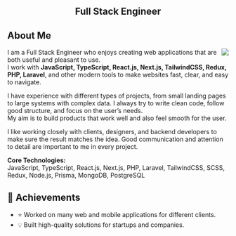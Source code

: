 <h2 align="center">Full Stack Engineer</h2>

## About Me
<img align="right" src="https://github-readme-stats.vercel.app/api?username=dimafree&show_icons=true&icon_color=0366d6&text_color=24292e&bg_color=ffffff&hide_title=false" />

I am a Full Stack Engineer who enjoys creating web applications that are both useful and pleasant to use.  
I work with **JavaScript, TypeScript, React.js, Next.js, TailwindCSS, Redux, PHP, Laravel**, and other modern tools to make websites fast, clear, and easy to navigate.

I have experience with different types of projects, from small landing pages to large systems with complex data. I always try to write clean code, follow good structure, and focus on the user’s needs.  
My aim is to build products that work well and also feel smooth for the user.

I like working closely with clients, designers, and backend developers to make sure the result matches the idea. Good communication and attention to detail are important to me in every project.

**Core Technologies:**  
JavaScript, TypeScript, React.js, Next.js, PHP, Laravel, TailwindCSS, SCSS, Redux, Node.js, Prisma, MongoDB, PostgreSQL

## 🚀 Achievements
- ⭐ Worked on many web and mobile applications for different clients.
- 💡 Built high-quality solutions for startups and companies.
